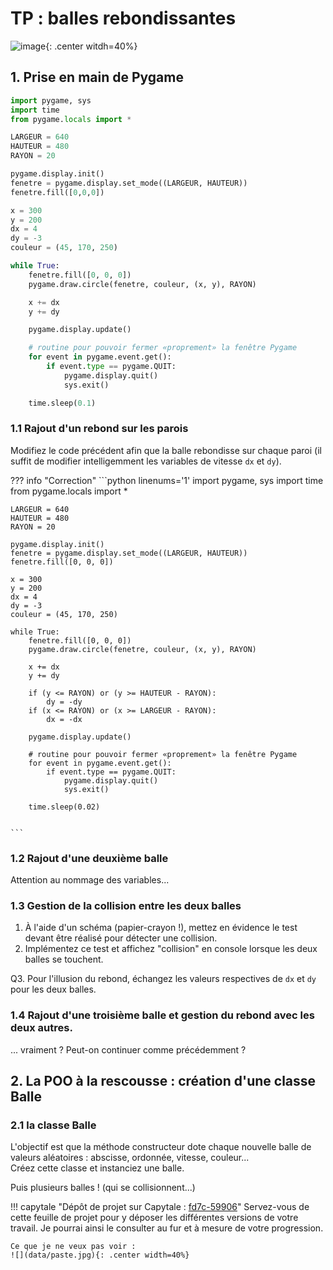 # TP : balles rebondissantes

![image](data/balles1.png){: .center witdh=40%}

## 1. Prise en main de Pygame

```python linenums='1'
import pygame, sys
import time
from pygame.locals import *

LARGEUR = 640
HAUTEUR = 480
RAYON = 20

pygame.display.init()
fenetre = pygame.display.set_mode((LARGEUR, HAUTEUR))
fenetre.fill([0,0,0])

x = 300
y = 200
dx = 4
dy = -3
couleur = (45, 170, 250)

while True:
    fenetre.fill([0, 0, 0])
    pygame.draw.circle(fenetre, couleur, (x, y), RAYON)

    x += dx
    y += dy

    pygame.display.update()

    # routine pour pouvoir fermer «proprement» la fenêtre Pygame
    for event in pygame.event.get():
        if event.type == pygame.QUIT:
            pygame.display.quit()
            sys.exit()

    time.sleep(0.1)


```

### 1.1  Rajout d'un rebond sur les parois
Modifiez le code précédent afin que la balle rebondisse sur chaque paroi (il suffit de modifier intelligemment les variables de vitesse ```dx``` et ```dy```).

??? info "Correction"
    ```python linenums='1'
    import pygame, sys
    import time
    from pygame.locals import *

    LARGEUR = 640
    HAUTEUR = 480
    RAYON = 20

    pygame.display.init()
    fenetre = pygame.display.set_mode((LARGEUR, HAUTEUR))
    fenetre.fill([0, 0, 0])

    x = 300
    y = 200
    dx = 4
    dy = -3
    couleur = (45, 170, 250)

    while True:
        fenetre.fill([0, 0, 0])
        pygame.draw.circle(fenetre, couleur, (x, y), RAYON)

        x += dx
        y += dy

        if (y <= RAYON) or (y >= HAUTEUR - RAYON):
            dy = -dy
        if (x <= RAYON) or (x >= LARGEUR - RAYON):
            dx = -dx

        pygame.display.update()

        # routine pour pouvoir fermer «proprement» la fenêtre Pygame
        for event in pygame.event.get():
            if event.type == pygame.QUIT:
                pygame.display.quit()
                sys.exit()

        time.sleep(0.02)


    ```

### 1.2 Rajout d'une deuxième balle
Attention au nommage des variables...

<!-- ??? info "Correction"
    ```python linenums='1'
    import pygame, sys
    import time
    from pygame.locals import *

    LARGEUR = 640
    HAUTEUR = 480
    RAYON = 20

    pygame.display.init()
    fenetre = pygame.display.set_mode((LARGEUR, HAUTEUR))
    fenetre.fill([0, 0, 0])


    dxA = 7
    dyA = 4
    dxB = -5
    dyB = 3


    xA = LARGEUR // 3
    yA = HAUTEUR // 2
    xB = LARGEUR // 2
    yB = HAUTEUR // 2


    couleurA = (45, 170, 250)
    couleurB = (155, 17, 250)

    while True:
        fenetre.fill([0, 0, 0])
        pygame.draw.circle(fenetre, couleurA, (xA, yA), RAYON)
        pygame.draw.circle(fenetre, couleurB, (xB, yB), RAYON)

        xA += dxA
        yA += dyA

        xB += dxB
        yB += dyB

        # rebond en haut ou en bas
        if (yA < RAYON) or (yA > HAUTEUR - RAYON):
            dyA = -dyA

        # rebond à gauche ou à droite
        if (xA < RAYON) or (xA > LARGEUR - RAYON):
            dxA = -dxA

        # rebond en haut ou en bas
        if (yB < RAYON) or (yB > HAUTEUR - RAYON):
            dyB = -dyB

        # rebond à gauche ou à droite
        if (xB < RAYON) or (xB > LARGEUR - RAYON):
            dxB = -dxB

        pygame.display.update()

        # routine pour pouvoir fermer «proprement» la fenêtre Pygame
        for event in pygame.event.get():
            if event.type == pygame.QUIT:
                pygame.display.quit()
                sys.exit()

        time.sleep(0.03)


    ``` -->

### 1.3 Gestion de la collision entre les deux balles
1. À l'aide d'un schéma (papier-crayon !), mettez en évidence le test devant être réalisé pour détecter une collision.
2. Implémentez ce test et affichez "collision" en console lorsque les deux balles se touchent.
<!-- 
    ??? info "Correction"
        ```python linenums='1'
        import pygame, sys
        import time
        from pygame.locals import *

        LARGEUR = 640
        HAUTEUR = 480
        RAYON = 20

        pygame.display.init()
        fenetre = pygame.display.set_mode((LARGEUR, HAUTEUR))
        fenetre.fill([0, 0, 0])


        dxA = 7
        dyA = 4
        dxB = -5
        dyB = 3


        xA = LARGEUR // 3
        yA = HAUTEUR // 2
        xB = LARGEUR // 2
        yB = HAUTEUR // 2


        couleurA = (45, 170, 250)
        couleurB = (155, 17, 250)


        def distanceAB(xA, yA, xB, yB):
            return ((xA-xB)**2 + (yA-yB)**2)**0.5


        while True:
            fenetre.fill([0, 0, 0])
            pygame.draw.circle(fenetre, couleurA, (xA, yA), RAYON)
            pygame.draw.circle(fenetre, couleurB, (xB, yB), RAYON)

            xA += dxA
            yA += dyA

            xB += dxB
            yB += dyB

            # rebond en haut ou en bas
            if (yA < RAYON) or (yA > HAUTEUR - RAYON):
                dyA = -dyA

            # rebond à gauche ou à droite
            if (xA < RAYON) or (xA > LARGEUR - RAYON):
                dxA = -dxA

            # rebond en haut ou en bas
            if (yB < RAYON) or (yB > HAUTEUR - RAYON):
                dyB = -dyB

            # rebond à gauche ou à droite
            if (xB < RAYON) or (xB > LARGEUR - RAYON):
                dxB = -dxB

            if distanceAB(xA, yA, xB, yB) < 2 * RAYON:
                print("collision")

            pygame.display.update()

            # routine pour pouvoir fermer «proprement» la fenêtre Pygame
            for event in pygame.event.get():
                if event.type == pygame.QUIT:
                    pygame.display.quit()
                    sys.exit()

            time.sleep(0.03)



        ```
 -->

Q3. Pour l'illusion du rebond, échangez les valeurs respectives de ```dx``` et ```dy``` pour les deux balles.
<!-- 
    ??? info "Correction"
        ```python linenums='1'
        import pygame, sys
        import time
        from pygame.locals import *

        LARGEUR = 640
        HAUTEUR = 480
        RAYON = 20

        pygame.display.init()
        fenetre = pygame.display.set_mode((LARGEUR, HAUTEUR))
        fenetre.fill([0, 0, 0])


        dxA = 7
        dyA = 4
        dxB = -5
        dyB = 3


        xA = LARGEUR // 3
        yA = HAUTEUR // 2
        xB = LARGEUR // 2
        yB = HAUTEUR // 2


        couleurA = (45, 170, 250)
        couleurB = (155, 17, 250)


        def distanceAB(xA, yA, xB, yB):
            return ((xA-xB)**2 + (yA-yB)**2)**0.5


        while True:
            fenetre.fill([0, 0, 0])
            pygame.draw.circle(fenetre, couleurA, (xA, yA), RAYON)
            pygame.draw.circle(fenetre, couleurB, (xB, yB), RAYON)

            xA += dxA
            yA += dyA

            xB += dxB
            yB += dyB

            # rebond en haut ou en bas
            if (yA < RAYON) or (yA > HAUTEUR - RAYON):
                dyA = -dyA

            # rebond à gauche ou à droite
            if (xA < RAYON) or (xA > LARGEUR - RAYON):
                dxA = -dxA

            # rebond en haut ou en bas
            if (yB < RAYON) or (yB > HAUTEUR - RAYON):
                dyB = -dyB

            # rebond à gauche ou à droite
            if (xB < RAYON) or (xB > LARGEUR - RAYON):
                dxB = -dxB

            if distanceAB(xA, yA, xB, yB) < 2 * RAYON:
                dxA, dxB = dxB, dxA
                dyA, dyB = dyB, dyA

            pygame.display.update()

            # routine pour pouvoir fermer «proprement» la fenêtre Pygame
            for event in pygame.event.get():
                if event.type == pygame.QUIT:
                    pygame.display.quit()
                    sys.exit()

            time.sleep(0.03)



        ```


 -->



### 1.4 Rajout d'une troisième balle et gestion du rebond avec les deux autres.
... vraiment ? Peut-on continuer comme précédemment ?

## 2. La POO à la rescousse : création d'une classe Balle

### 2.1 la classe Balle
L'objectif est que la méthode constructeur dote chaque nouvelle balle de valeurs aléatoires : abscisse, ordonnée, vitesse, couleur...  
Créez cette classe et instanciez une balle.

<!-- ??? info "Correction"
    ```python linenums='1'
    import pygame, sys
    import time
    from pygame.locals import *
    from random import randint

    # randint(0,10) -> nb aléatoire entre 0 et 10

    LARGEUR = 640
    HAUTEUR = 480
    RAYON = 20

    pygame.display.init()
    fenetre = pygame.display.set_mode((LARGEUR, HAUTEUR))
    fenetre.fill([0, 0, 0])


    class Balle:
        def __init__(self):
            self.x = randint(0, LARGEUR)
            self.y = randint(0, HAUTEUR)
            self.dx = randint(2, 5)
            self.dy = randint(2, 5)
            self.couleur = (randint(0, 255), randint(0, 255), randint(0, 255))
            self.taille = RAYON

        def dessine(self):
            pygame.draw.circle(fenetre, self.couleur, (self.x, self.y), self.taille)

        def bouge(self):
            self.x += self.dx
            self.y += self.dy


    ma_balle = Balle()

    while True:
        fenetre.fill([0, 0, 0])

        ma_balle.dessine()
        ma_balle.bouge()

        pygame.display.update()
        for event in pygame.event.get():
            if event.type == pygame.QUIT:
                pygame.display.quit()
                sys.exit()

        time.sleep(0.05)

    ``` -->



Puis plusieurs balles ! (qui se collisionnent...)

<!-- ??? info "Correction"
    ```python linenums='1'
    import pygame, sys
    import time
    from pygame.locals import *
    from random import randint

    # randint(0,10) -> nb aléatoire entre 0 et 10

    LARGEUR = 640
    HAUTEUR = 480
    RAYON = 20
    NB_BALLES = 10

    pygame.display.init()
    fenetre = pygame.display.set_mode((LARGEUR, HAUTEUR))
    fenetre.fill([0, 0, 0])


    class Balle:
        def __init__(self):
            self.x = randint(0, LARGEUR)
            self.y = randint(0, HAUTEUR)
            self.dx = randint(2, 5)
            self.dy = randint(2, 5)
            self.couleur = (randint(0, 255), randint(0, 255), randint(0, 255))
            self.taille = RAYON

        def dessine(self):
            pygame.draw.circle(fenetre, self.couleur, (self.x, self.y), self.taille)

        def bouge(self):
            self.x += self.dx
            self.y += self.dy

            # 1. rebond sur les parois
            if self.y < self.taille or self.y > HAUTEUR - self.taille:
                self.dy = -self.dy
            if self.x < self.taille or self.x > LARGEUR - self.taille:
                self.dx = -self.dx

            # 4. gérer la collision de toutes les balles
            # je teste la collision de self avec chacune des autres balles
            for balle in mon_sac_a_balles:
                # collision entre self et balle
                if (
                    (self.x - balle.x) ** 2 + (self.y - balle.y) ** 2
                ) ** 0.5 < self.taille + balle.taille:
                    self.dx, balle.dx = balle.dx, self.dx
                    self.dy, balle.dy = balle.dy, self.dy


    mon_sac_a_balles = []
    for k in range(NB_BALLES):
        new_ball = Balle()
        mon_sac_a_balles.append(new_ball)

    while True:
        fenetre.fill([0, 0, 0])

        for balle in mon_sac_a_balles:
            balle.dessine()
            balle.bouge()

        pygame.display.update()
        for event in pygame.event.get():
            if event.type == pygame.QUIT:
                pygame.display.quit()
                sys.exit()

        time.sleep(0.05)


    ```

 -->
!!! capytale "Dépôt de projet sur Capytale : [fd7c-59906](https://capytale2.ac-paris.fr/web/c-auth/list?returnto=/web/code/fd7c-59906)"
    Servez-vous de cette feuille de projet pour y déposer les différentes versions de votre travail.
    Je pourrai ainsi le consulter au fur et à mesure de votre progression.

    Ce que je ne veux pas voir :
    ![](data/paste.jpg){: .center width=40%} 


